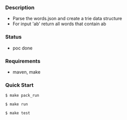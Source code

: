### Description
- Parse the words.json and create a trie data structure
- For input 'ab' return all words that contain ab

### Status
- poc done

### Requirements
- maven, make

### Quick Start
```console
$ make pack_run
```
```console
$ make run
```
```console
$ make test
```
